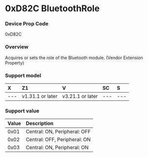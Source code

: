 # 0xD82C BluetoothRole

### Device Prop Code

0xD82C

### Overview

Acquires or sets the role of the Bluetooth module. 
(Vendor Extension Property)

### Support model

| X | Z1 | V | SC | S |
|:--|:--|:--|:--|:--|
| --- | v1.31.1 or later | v3.21.1 or later | --- | --- |

### Support value

| Value | Description |
|:--|:--|
| 0x01 | Central: ON, Peripheral: OFF |
| 0x02 | Central: OFF, Peripheral: ON |
| 0x03 | Central: ON, Peripheral: ON |
